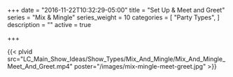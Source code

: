 +++
date = "2016-11-22T10:32:29-05:00"
title = "Set Up & Meet and Greet"
series = "Mix & Mingle"
series_weight = 10
categories = [
  "Party Types",
]
description = ""
active = true

+++

{{< plvid src="LC_Main_Show_Ideas/Show_Types/Mix_And_Mingle/Mix_And_Mingle_Meet_And_Greet.mp4" poster="/images/mix-mingle-meet-greet.jpg" >}}
